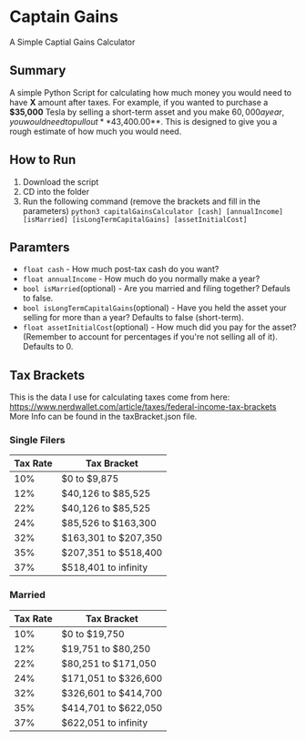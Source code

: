 # Captain Gains
A Simple Captial Gains Calculator

## Summary
A simple Python Script for calculating how much money you would need to have **X** amount after taxes.
For example, if you wanted to purchase a **$35,000** Tesla by selling a short-term asset and you make $60,000 a year, you would need to pull out **$43,400.00**.
This is designed to give you a rough estimate of how much you would need.

## How to Run
1) Download the script
2) CD into the folder
3) Run the following command (remove the brackets and fill in the parameters)
`python3 capitalGainsCalculator [cash] [annualIncome] [isMarried] [isLongTermCapitalGains] [assetInitialCost]`

## Paramters
* `float cash` - How much post-tax cash do you want?
* `float annualIncome` - How much do you normally make a year?
* `bool isMarried`(optional) - Are you married and filing together? Defauls to false.
* `bool isLongTermCapitalGains`(optional) - Have you held the asset your selling for more than a year? Defaults to false (short-term).
* `float assetInitialCost`(optional) - How much did you pay for the asset? (Remember to account for percentages if you're not selling all of it). Defaults to 0.

## Tax Brackets
This is the data I use for calculating taxes come from here:
https://www.nerdwallet.com/article/taxes/federal-income-tax-brackets
More Info can be found in the taxBracket.json file.

### Single Filers
| Tax Rate | Tax Bracket |
| - | - |
| 10% | $0 to $9,875 |
| 12% | $40,126 to $85,525 |
| 22% | $40,126 to $85,525 |
| 24% | $85,526 to $163,300 |
| 32% | $163,301 to $207,350 |
| 35% | $207,351 to $518,400 |
| 37% | $518,401 to infinity |

### Married
| Tax Rate | Tax Bracket |
| - | - |
| 10% | $0 to $19,750 |
| 12% | $19,751 to $80,250 |
| 22% | $80,251 to $171,050 |
| 24% | $171,051 to $326,600 |
| 32% | $326,601 to $414,700 |
| 35% | $414,701 to $622,050 |
| 37% | $622,051 to infinity |